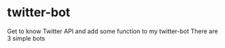 # twitter-bot
Get to know Twitter API and add some function to my twitter-bot
There are 3 simple bots
